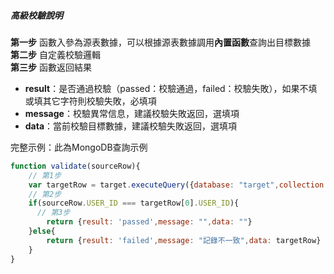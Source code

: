 ##### 高級校驗說明
**第一步** 函數入參為源表數據，可以根據源表數據調用**內置函數**查詢出目標數據<br>
**第二步** 自定義校驗邏輯<br>
**第三步** 函數返回結果<br>

- **result**：是否通過校驗（passed：校驗通過，failed：校驗失敗），如果不填或填其它字符則校驗失敗，必填項<br>
- **message**：校驗異常信息，建議校驗失敗返回，選填項<br>
- **data**：當前校驗目標數據，建議校驗失敗返回，選填項<br>


完整示例：此為MongoDB查詢示例
```javascript
function validate(sourceRow){
    // 第1步
    var targetRow = target.executeQuery({database: "target",collection: "USER",filter: {USER_ID: sourceRow.USER_ID}});
    // 第2步
    if(sourceRow.USER_ID === targetRow[0].USER_ID){
      // 第3步
        return {result: 'passed',message: "",data: ""}
    }else{
		return {result: 'failed',message: "記錄不一致",data: targetRow}
	}
}
```
